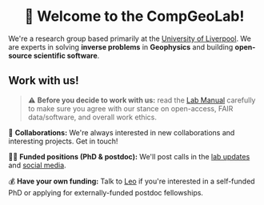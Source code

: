 <h1 align="center">👋 Welcome to the CompGeoLab!</h1>

We're a research group based primarily at the
[University of Liverpool](https://www.liverpool.ac.uk/earth-ocean-and-ecological-sciences/).
We are experts in solving **inverse problems** in **Geophysics**
and building **open-source scientific software**.

## Work with us!

> ⚠️ **Before you decide to work with us:** read the
> [Lab Manual](https://github.com/compgeolab/manual) carefully to make sure you
> agree with our stance on open-access, FAIR data/software, and overall work
> ethics.

🤝 **Collaborations:** We're always interested in new collaborations and interesting
projects. Get in touch!

👩‍🎓 **Funded positions (PhD & postdoc):**
We'll post calls in the
<a href="https://www.compgeolab.org/news/">lab updates</a>
and <a href="https://twitter.com/leouieda">social media</a>.

💰 **Have your own funding:** Talk to [Leo](https://www.compgeolab.org/team/)
if you're interested in a self-funded PhD or applying for externally-funded
postdoc fellowships.
